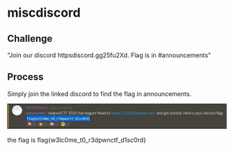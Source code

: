 # miscdiscord

## Challenge

"Join our discord httpsdiscord.gg25fu2Xd. Flag is in #announcements"

## Process

Simply join the linked discord to find the flag in announcements.

![Capture.JPG](Capture.JPG)


the flag is flag{w3lc0me_t0_r3dpwnctf_d1sc0rd}